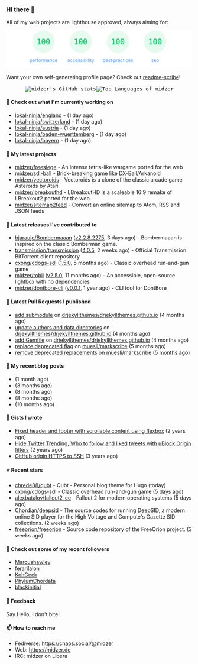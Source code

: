 ### Hi there 👋

All of my web projects are lighthouse approved, always aiming for:

<p align="center">
  <kbd><img src="https://github.com/midzer/midzer/blob/master/lighthouse.svg" alt="Lighthouse score 100s"></kbd>
</p>

Want your own self-generating profile page? Check out [readme-scribe](https://github.com/muesli/readme-scribe)!

<p align="center">
  <kbd><img src="https://github-readme-stats.vercel.app/api?username=midzer&show_icons=true&hide_title=true&hide_border=true&theme=tokyonight" alt="midzer's GitHub stats"><img height="165" src="https://github-readme-stats.vercel.app/api/top-langs/?username=midzer&layout=compact&langs_count=8&hide_border=true&theme=tokyonight" alt="Top Languages of midzer"></kbd>
</p>

#### 👷 Check out what I'm currently working on

- [lokal-ninja/england](https://github.com/lokal-ninja/england) -  (1 day ago)
- [lokal-ninja/switzerland](https://github.com/lokal-ninja/switzerland) -  (1 day ago)
- [lokal-ninja/austria](https://github.com/lokal-ninja/austria) -  (1 day ago)
- [lokal-ninja/baden-wuerttemberg](https://github.com/lokal-ninja/baden-wuerttemberg) -  (1 day ago)
- [lokal-ninja/bayern](https://github.com/lokal-ninja/bayern) -  (1 day ago)

#### 🌱 My latest projects

- [midzer/freesiege](https://github.com/midzer/freesiege) - An intense tetris-like wargame ported for the web
- [midzer/sdl-ball](https://github.com/midzer/sdl-ball) - Brick-breaking game like DX-Ball/Arkanoid
- [midzer/vectoroids](https://github.com/midzer/vectoroids) - Vectoroids is a clone of the classic arcade game Asteroids by Atari
- [midzer/lbreakouthd](https://github.com/midzer/lbreakouthd) - LBreakoutHD is a scaleable 16:9 remake of LBreakout2 ported for the web
- [midzer/sitemap2feed](https://github.com/midzer/sitemap2feed) - Convert an online sitemap to Atom, RSS and JSON feeds

#### 🔭 Latest releases I've contributed to

- [bjaraujo/Bombermaaan](https://github.com/bjaraujo/Bombermaaan) ([v2.2.8.2275](https://github.com/bjaraujo/Bombermaaan/releases/tag/v2.2.8.2275), 3 days ago) - Bombermaaan is inspired on the classic Bomberman game.
- [transmission/transmission](https://github.com/transmission/transmission) ([4.0.5](https://github.com/transmission/transmission/releases/tag/4.0.5), 2 weeks ago) - Official Transmission BitTorrent client repository
- [cxong/cdogs-sdl](https://github.com/cxong/cdogs-sdl) ([1.5.0](https://github.com/cxong/cdogs-sdl/releases/tag/1.5.0), 5 months ago) - Classic overhead run-and-gun game
- [midzer/tobii](https://github.com/midzer/tobii) ([v2.5.0](https://github.com/midzer/tobii/releases/tag/v2.5.0), 11 months ago) - An accessible, open-source lightbox with no dependencies
- [midzer/dontbore-cli](https://github.com/midzer/dontbore-cli) ([v0.0.1](https://github.com/midzer/dontbore-cli/releases/tag/v0.0.1), 1 year ago) - CLI tool for DontBore

#### 🔨 Latest Pull Requests I published

- [add submodule](https://github.com/drjekyllthemes/drjekyllthemes.github.io/pull/9) on [drjekyllthemes/drjekyllthemes.github.io](https://github.com/drjekyllthemes/drjekyllthemes.github.io) (4 months ago)
- [update authors and data directories](https://github.com/drjekyllthemes/drjekyllthemes.github.io/pull/8) on [drjekyllthemes/drjekyllthemes.github.io](https://github.com/drjekyllthemes/drjekyllthemes.github.io) (4 months ago)
- [add Gemfile](https://github.com/drjekyllthemes/drjekyllthemes.github.io/pull/7) on [drjekyllthemes/drjekyllthemes.github.io](https://github.com/drjekyllthemes/drjekyllthemes.github.io) (4 months ago)
- [replace deprecated flag](https://github.com/muesli/markscribe/pull/82) on [muesli/markscribe](https://github.com/muesli/markscribe) (5 months ago)
- [remove deprecated replacements](https://github.com/muesli/markscribe/pull/81) on [muesli/markscribe](https://github.com/muesli/markscribe) (5 months ago)

#### 📜 My recent blog posts

- [](https://midzer.de/obatzda) (1 month ago)
- [](https://midzer.de/how-to-disrupt-an-online-conversation-legally) (3 months ago)
- [](https://midzer.de/eierlikoerkuchen) (8 months ago)
- [](https://midzer.de/a-short-guideline-for-getting-stuff-done-without-ai) (8 months ago)
- [](https://midzer.de/omas-faschingskrapfen) (10 months ago)

#### 📓 Gists I wrote

- [Fixed header and footer with scrollable content using flexbox](https://gist.github.com/3893ce8c0bec6f805ec1a7bb3269775d) (2 years ago)
- [Hide Twitter Trending, Who to follow and liked tweets with uBlock Origin filters](https://gist.github.com/1afc39bdf5adbfe0020d1c2212b76b87) (2 years ago)
- [GitHub origin HTTPS to SSH](https://gist.github.com/3ceba8ad7d956e02d9e920b121d8d059) (3 years ago)

#### ⭐ Recent stars

- [chrede88/qubt](https://github.com/chrede88/qubt) - Qubt - Personal blog theme for Hugo (today)
- [cxong/cdogs-sdl](https://github.com/cxong/cdogs-sdl) - Classic overhead run-and-gun game (5 days ago)
- [alexbatalov/fallout2-ce](https://github.com/alexbatalov/fallout2-ce) - Fallout 2 for modern operating systems (5 days ago)
- [Chordian/deepsid](https://github.com/Chordian/deepsid) - The source codes for running DeepSID, a modern online SID player for the High Voltage and Compute&#39;s Gazette SID collections. (2 weeks ago)
- [freeorion/freeorion](https://github.com/freeorion/freeorion) - Source code repository of the FreeOrion project. (3 weeks ago)

#### 👯 Check out some of my recent followers

- [Marcushawley](https://github.com/Marcushawley)
- [ferarilalon](https://github.com/ferarilalon)
- [KohGeek](https://github.com/KohGeek)
- [PhylumChordata](https://github.com/PhylumChordata)
- [blackinitial](https://github.com/blackinitial)

#### 💬 Feedback

Say Hello, I don't bite!

#### 📫 How to reach me

- Fediverse: https://chaos.social/@midzer
- Web: https://midzer.de
- IRC: midzer on Libera
